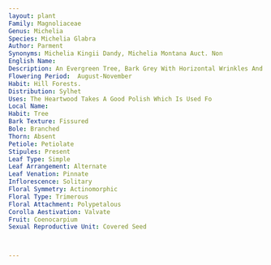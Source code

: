 ```yaml
---
layout: plant
Family: Magnoliaceae
Genus: Michelia
Species: Michelia Glabra
Author: Parment
Synonyms: Michelia Kingii Dandy, Michelia Montana Auct. Non 
English Name: 
Description: An Evergreen Tree, Bark Grey With Horizontal Wrinkles And Glabrous Branches. Leaves 10-18 Ã— 4-8 Cm, Oblong-elliptic Or Obovate, Cuneate At The Base, Abruptly Acuminate At The Apex, Coriaceous, Glabrous, Shiny Above, Lateral Nerves 8-12 Pairs, Petioles Slender, Thickened At The Base, Up To 2 Cm Long, Glabrous. Flowers White, C 4 Cm Across, Axillary, Solitary Or Sometimes 2 From A Short Peduncle, Pedicels 2.0-2.5 Cm Long, Slender, Pubescent, Buds Cylindrical, Bracts Caducous, Leaving 3-4 Annular Scars At The Middle Of Pedicels. Tepals 9 Or Fewer, 2.5Ã— 0.6 Cm, Biseriate, Oblong To Oblanceolate. Stamens Few, Anthers Up To 1 Cm Long. Gynoecium Stipitate, Glabrous, Carpels 3-5, Lax At Anthesis. Fruiting Carpels Usually Only One Maturing, Sessile Or Shortly Stalked, Ellipsoid To Obovoid, 4-7 Ã— 4.5 Cm, Lenticellate. Seeds 2 Or 3, Reddish-brown, Faceted, Suspended By An Elastic Cord.
Flowering Period:  August-November
Habit: Hill Forests.
Distribution: Sylhet
Uses: The Heartwood Takes A Good Polish Which Is Used Fo
Local Name: 
Habit: Tree
Bark Texture: Fissured
Bole: Branched
Thorn: Absent
Petiole: Petiolate
Stipules: Present
Leaf Type: Simple
Leaf Arrangement: Alternate
Leaf Venation: Pinnate
Inflorescence: Solitary
Floral Symmetry: Actinomorphic
Floral Type: Trimerous
Floral Attachment: Polypetalous
Corolla Aestivation: Valvate
Fruit: Coenocarpium
Sexual Reproductive Unit: Covered Seed



---
```


